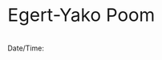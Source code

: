 <p style="font-size:36px">Egert-Yako Poom</p>

<p>Date/Time: <span id="datetime"></span></p>

<script>
var dt = new Date();
document.getElementById("datetime").innerHTML = dt.toLocaleString();
</script>
